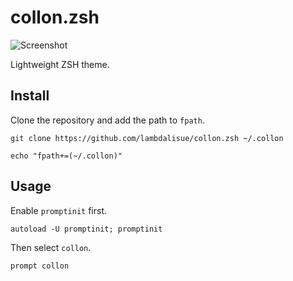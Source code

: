 # collon.zsh

![Screenshot](https://user-images.githubusercontent.com/546312/66715009-08b17d00-edf9-11e9-992f-0539c9c650fc.png)

Lightweight ZSH theme.

## Install

Clone the repository and add the path to `fpath`.

```
git clone https://github.com/lambdalisue/collon.zsh ~/.collon

echo "fpath+=(~/.collon)"
```

## Usage

Enable `promptinit` first.

```
autoload -U promptinit; promptinit
```

Then select `collon`.

```
prompt collon
```
